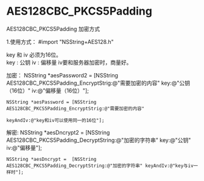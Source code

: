 # AES128CBC_PKCS5Padding
AES128CBC_PKCS5Padding 加密方式

1.使用方式：
  #import "NSString+AES128.h"
  
  key 和 iv 必须为16位。  
  key : 公钥    iv : 偏移量    iv要和服务器加密时，商量好。
  
  加密：
    NSString *aesPassword2 = [NSString AES128CBC_PKCS5Padding_EncryptStrig:@"需要加密的内容" key:@"公钥（16位）" iv:@"偏移量（16位）"];
    
    NSString *aesPassword = [NSString AES128CBC_PKCS5Padding_EncryptStrig:@"需要加密的内容"
                                                                 keyAndIv:@"key和iv可以使用同一的16位"];
  
  解密:
    NSString *aesDncrypt2 = [NSString AES128CBC_PKCS5Padding_DecryptString:@"加密的字符串" key:@"公钥" iv:@"偏移量"];
    
    NSString *aesDncrypt =  [NSString AES128CBC_PKCS5Padding_DecryptString:@"加密的字符串" keyAndIv:@"key与iv一样时"];
